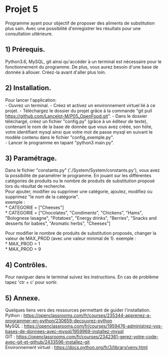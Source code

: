 # Projet 5
Programme ayant pour objectif de proposer des aliments de substitution plus sain. Avec une possibilité d'enregistrer les résultats pour une consultation ultérieure.

## 1) Prérequis.
Python3.6, MySQL, git ainsi qu'accéder à un terminal  est nécessaire pour le fonctionnement du programme. De plus, vous aurez besoin d'une base de donnée à allouer. Créez-la avant d'aller plus loin.  

## 2) Installation.
Pour lancer l'application:  
	- Ouvrez un terminal.
	- Créez et activez un environnement virtuel lié à ce projet.
	- Téléchargez le dossier du projet grâce à la commande "git pull https://github.com/Lancelot-M/P05_OpenFood.git".
	- Dans le dossier téléchargé, créez un fichier "config.py" (grâce à un éditeur de texte), contenant le nom de la base de donnée que vous avez créée, son hôte, votre identifiant mysql ainsi que votre mot de passe mysql en suivant le modèle contenu dans le fichier "config_exemple.py".  
	- Lancer le programme en tapant "python3 main.py".    

## 3) Paramétrage.
Dans le fichier "constants.py" ('./System/System/constants.py'), vous avez la possibilité de paramétrer le programme. En jouant sur les différentes catégories de produits ou le nombre de produits de substitution proposé lors du résultat de recherche.  
Pour ajouter, modifier ou supprimer une catégorie, ajoutez, modifiez ou supprimez "le nom de la catégorie".  
exemple :  
          * CATEGORIE = ["Cheeses"]  
	  * CATEGORIE = ["Chocolates", "Condiments", "Chickens", "Hams", "Bolognese lasagne", "Potatoes", "Energy drinks", "Berries", "Snacks and desserts for babies", "Aromatic herbs", "Cheeses"]  
	  
Pour modifier le nombre de produits de substitution proposés, changer la valeur de MAX_PROD (avec une valeur minimal de 1).
exemple :  
          * MAX_PROD = 1  
	  * MAX_PROD = 9  

## 4) Contrôles.
Pour naviguer dans le terminal suivez les instructions.
En cas de problème tapez 'ctr + c' pour sortir.

## 5) Annexe.
Quelques liens vers des ressources permettant de guider l'installation.  
Python : https://openclassrooms.com/fr/courses/235344-apprenez-a-programmer-en-python/230659-decouvrez-python  
MySQL : https://openclassrooms.com/fr/courses/1959476-administrez-vos-bases-de-donnees-avec-mysql/1959969-installez-mysql  
GIT : https://openclassrooms.com/fr/courses/2342361-gerez-votre-code-avec-git-et-github/2433596-installez-git  
Environnement virtuel : https://docs.python.org/fr/3/library/venv.html
